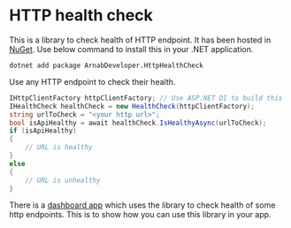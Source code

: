 # HTTP health check

This is a library to check health of HTTP endpoint. It has been hosted in 
[NuGet](https://www.nuget.org/packages/ArnabDeveloper.HttpHealthCheck/). 
Use below command to install this in your .NET application.

```
dotnet add package ArnabDeveloper.HttpHealthCheck
```



Use any HTTP endpoint to check their health.

```csharp
IHttpClientFactory httpClientFactory; // Use ASP.NET DI to build this
IHealthCheck healthCheck = new HealthCheck(httpClientFactory);
string urlToCheck = "<your http url>";
bool isApiHealthy = await healthCheck.IsHealthyAsync(urlToCheck);
if (isApiHealthy)
{
    // URL is healthy
}
else
{
    // URL is unhealthy
}
```

There is a 
[dashboard app](https://github.com/Arnab-Developer/HttpHealthCheckDashboard) 
which uses the library to check health of some http endpoints. This is to show 
how you can use this library in your app.
